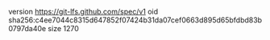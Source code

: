 version https://git-lfs.github.com/spec/v1
oid sha256:c4ee7044c8315d647852f07424b31da07cef0663d895d65bfdbd83b0797da40e
size 1270
